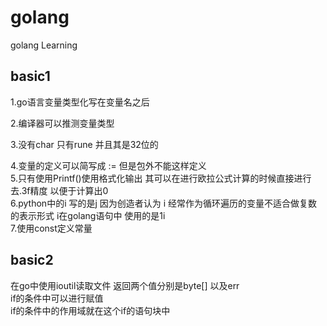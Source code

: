 # golang
golang Learning 
## basic1

1.go语言变量类型化写在变量名之后  

2.编译器可以推测变量类型  

3.没有char 只有rune 并且其是32位的  

4.变量的定义可以简写成 := 但是包外不能这样定义  
5.只有使用Printf()使用格式化输出 其可以在进行欧拉公式计算的时候直接进行去.3f精度 以便于计算出0  
6.python中的i 写的是j 因为创造者认为 i 经常作为循环遍历的变量不适合做复数的表示形式 i在golang语句中 使用的是1i  
7.使用const定义常量  

## basic2  
在go中使用ioutil读取文件 返回两个值分别是byte[] 以及err  
if的条件中可以进行赋值  
if的条件中的作用域就在这个if的语句块中
